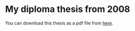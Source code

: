 # My diploma thesis from 2008
You can download this thesis as a pdf file from [here](http://crypto.math.uni-bremen.de/Arbeiten/diplrdonau.pdf).
